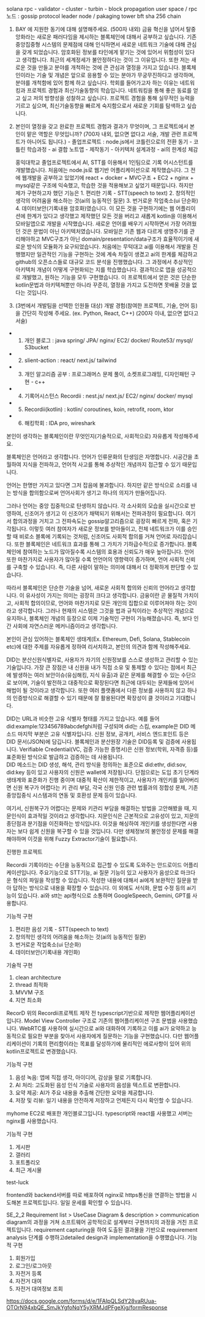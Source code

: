 
solana 
rpc - validator - cluster - turbin - block propagation
user space / rpc 노드 : gossip protocol
leader node / pakaging 
tower bft
sha 256 chain

1. BAY 에 지원한 동기에 대해 설명해주세요. (500자 내외)
			금융 혁신을 넘어서 탈중앙화라는 새로운 패러다임을 제시하는 블록체인에 대해서 공부하고 싶습니다. 기존 중앙집중형 시스템의 문제점에 대해 인식하면서 새로운 네트워크 기술에 대해 관심을 갖게 되었습니다. 암호화된 정보를 타인에게 맡기는 것에 있어서 위험성이 있다고 생각합니다. 최근의 세계정세가 불안정하다는 것이 그 이유입니다.
			또한 저는 새로운 것을 만들고 분야를 개척하는 것에 큰 관심과 열정을 가지고 있습니다. 블록체인이라는 기술 및 개념은 앞으로 응용할 수 있는 분야가 무궁무진하다고 생각하며, 분야를 개척함에 있어 함께 하고 싶습니다. 
			학회를 들어가고자 하는 이유는 네트워킹과 프로젝트 경험과 최신기술동향의 학습입니다. 네트워킹을 통해 좋은 동료를 얻고 싶고 저의 방향성을 성찰하고 싶습니다. 프로젝트 경험을 통해 실무적인 능력을 기르고 싶으며, 최신기술동향을 빠르게 숙지함으로서 새로운 기회를 탐색하고 싶습니다.
	

2. 본인이 열정을 갖고 완료한 프로젝트 경험과 결과가 무엇이며, 그 프로젝트에서 본인이 맡은 역할은 무엇입니까? (700자 내외, 없으면 없다고 서술, 개발 관련 프로젝트가 아니어도 됩니다.)
		- 졸업프로젝트 : node.js에서 코틀린으로의 전환 동기
		- 코틀린 학습과정
		- ai 결합 노트앱
		- 제작동기
		- 아키텍처 설계과정
		- ai의 한계성 체감

	 홍익대학교 졸업프로젝트에서 AI, STT를 이용해서 1인팀으로 기록 어시스턴트를 개발했습니다. 처음에는 node.js로 웹기반 어플리케이션으로 제작했습니다. 그 전에 웹개발을 공부하고 있었기에 react + docker + MVC구조 + EC2 + nginx + mysql같은 구조에 익숙했고, 학습한 것을 적용해보고 싶었기 때문입니다. 
	 하지만 제가 구현하고자 했던 기능은 1. 편리한 기록 - STT(speech to text) 2. 창의적인 생각의 어려움을 해소하는 것(ai의 능동적인 질문) 3. 번거로운 작업축소(ui 단순화) 4. 데이터보안(기록내용 암호화)였습니다. 이 모든 것을 구현하기에는 웹 어플리이션에 한계가 있다고 생각했고 제작했던 모든 것을 버리고 새롭게 kotlin을 이용해서 모바일앱으로 개발을 시작했습니다.
	 새로운 언어를 배우기 시작하면서 가장 어려웠던 것은 문법이 아닌 아키텍처였습니다. 모바일은 기존 웹과 다르게 생명주기를 관리해야하고 MVC구조가 아닌 domain/presentation/data구조가 효율적이기에 새로운 방식의 모듈화가 요구되었습니다. 
	 처음에는 무턱대고 ai를 이용해서 개발을 진행했지만 일관적인 기능을 구현하는 것에 계속 차질이 생겼고 ai의 한계를 체감하고 github의 오픈소스들로 대규모 코드 분석을 진행했습니다. 그 과정에서 추상적인 아키텍처 개념이 어떻게 구현화되는 지를 학습했습니다.
	 결과적으로 앱을 성공적으로 개발했고, 원하는 기능을 모두 구현했습니다. 이 프로젝트에서 얻은 것은 단순한 kotlin문법과 아키텍쳐뿐만 아니라 꾸준히, 열정을 가지고 도전하면 못배울 것을 없다는 것입니다.
	 


3. (3번에서 개발팀을 선택한 인원들 대상) 개발 경험(참여한 프로젝트, 기술, 언어 등)을 간단히 작성해 주세요. (ex. Python, React, C++) (200자 이내, 없으면 없다고 서술)

- 1. 개인 블로그 : java spring/ JPA/ nginx/ EC2/ docker/ Route53/ mysql/ S3bucket
- 2. slient-action : react/ next.js/ tailwind
- 3. 개인 알고리즘 공부 : 프로그래머스 문제 풀이, 소켓프로그래밍, 디자인패턴 구현 - c++
- 4. 기록어시스턴스 Recordii : nest.js/ next.js/ EC2/ nginx/ docker/ mysql
- 5. Recordii(kotlin) : kotlin/ coroutines, koin, retrofit, room, ktor
- 6. 해킹학회 : IDA pro, wireshark


본인이 생각하는 블록체인이란 무엇인지(기술적으로, 사회적으로) 자유롭게 작성해주세요.

블록체인은 언어라고 생각합니다.
언어가 인류문화의 탄생임은 자명합니다. 시공간을 초월하여 지식을 전파하고, 언어적 사고를 통해 추상적인 개념까지 접근할 수 있기 때문입니다.

언어는 한명만 가지고 있다면 그저 잡음에 불과합니다. 하지만 같은 방식으로 소리를 내는 방식을 합의함으로써 언어사회가 생기고 하나의 의지가 만들어집니다.

그러나 언어는 중앙 집중적으로 탄생하지 않습니다. 각 소사회의 모습을 실시간으로 반영하여, 신조어가 생기고 이 신조어가 채택되기 위해서는 전파과정이 필요합니다. 여기서 합의과정을 거치고 그 전파속도는 gossip알고리즘으로 굉장히 빠르게 전파, 혹은 기각됩니다. 이렇듯 여러 참여자가 새로운 정보를 받아들이고, 전체 네트워크가 이를 승인할 때 비로소 블록에 기록되는 것처럼, 신조어도 사회적 합의를 거쳐 언어로 자리잡습니다.
또한 블록체인은 네트워크 효과를 통해 그 가치가 기하급수적으로 증가합니다. 블록체인에 참여하는 노드가 많아질수록 시스템의 효용과 신뢰도가 매우 높아집니다. 언어 또한 마찬가지로 사용자가 많아질 수록 언언어의 영향력이 증가하며, 언어 사회적 신뢰를 구축할 수 있습니다. 즉, 다른 사람이 말하는 의미에 대해서 더 정확하게 판단할 수 있습니다.

따라서 블록체인은 단순한 기술을 넘어, 새로운 사회적 합의와 신뢰의 언어라고 생각합니다.
이 유사성이 가지는 의미는 굉장히 크다고 생각합니다.
금융이란 곧 물질적 가치이고, 사회적 합의이므로, 언어와 마찬가지로 모든 개인의 집합으로 이루어져야 하는 것이라고 생각합니다. 그러나 현재의 시스템은 그것을 법과 규칙이라는 추상적인 개념으로 유지하나, 블록체인 개념의 등장으로 이제 기술적인 구현이 가능해졌습니다.
즉, 보다 인간 사회에 자연스러운 메커니즘이라고 생각합니다. 



본인이 관심 있어하는 블록체인 생태계(Ex. Ethereum, Defi, Solana, Stablecoin etc)에 대한 주제를 자유롭게 정하여 리서치하고, 본인의 의견과 함께 작성해주세요.


DID는 분산신원식별자로, 사용자가 자기의 신원정보를 스스로 생성하고 관리할 수 있는 기술입니다. 가장 큰 장점은 내 신원을 내가 직접 소유 및 통제할 수 있다는 점에서 최근에 발생하는 여러 보안이슈(유심해킹, 지식 유출)과 같은 문제를 해결할 수 있는 수단으로 보이며, 기술이 발전하고 대중적으로 확장된다면 최근에 대두되는 문제들에 있어서 해법이 될 것이라고 생각합니다. 또한 여러 플랫폼에서 다른 정보를 사용하지 않고 하나의 인증방식으로 해결할 수 있기 때문에 잘 활용된다면 확장성이 클 것이라고 기대합니다.

DID는 URL과 비슷한 고유 식별자 형태를 가지고 있습니다. 예를 들어 did:example:123456789abcdefghi처럼 구성되며 did는 스킴, example은 DID 메소드 마지막 부분은 고유 식별자입니다. 
신원 정보, 공개키, 서비스 엔드포인트 등은 DID 문서(JSON)에 담깁니다. 
블록체인과 분산원장 기술은 DID등록 및 검증에 사용됩니다. 
Verifiable Credential(VC, 검증 가능한 증명서)은 신원 정보(학위, 자격증 등)를 표준화된 방식으로 발급하고 검증하는 데 사용됩니다.  
DID 메소드는 DID 생성, 해석, 관리 방식을 정의하는 표준으로 did:ethr, did:sov, did:key 등이 있고 사용자의 신원은 wallet에 저장됩니다.
단점으로는 도입 초기 단계라 생태계와 표준화가 진행 중이며 대중적 확산이 제한적이고, 사용자가 개인키를 잃어버리면 신원 복구가 어렵다는 키 관리 부담, 각국 신원 인증 관련 법률과의 정합성 문제, 기존 중앙집중식 시스템과의 연동 및 호환성 문제 등이 있습니다.

여기서, 신원복구가 어렵다는 문제와 키관리 부담을 해결하는 방법을 고안해봤을 때, 지문인식이 효과적일 것이라고 생각합니다. 지문인식은 근본적으로 고유성이 있고, 지문의 종단점과 분기점을 이진화하는 방식입니다. 이것을 해싱하여 개인키를 생성한다면 사용자는 보다 쉽게 신원을 복구할 수 있을 것입니다.
다만 생체정보의 불안정성 문제를 해결해야하며 이것을 위해 Fuzzy Extractor기술이 필요합니다.


진행한 프로젝트

Recordii
기록이라는 수단을 능동적으로 접근할 수 있도록 도와주는 안드로이드 어플리케이션입니다. 주요기능으로 STT기능, ai 질문 기능이 있고 사용자가 음성으로 마크다운 형식의 파일을 작성할 수 있습니다. 작성한 내용에 대해서 ai에게 보완적인 질문을 받아 답하는 방식으로 내용을 확장할 수 있습니다. 이 외에도 서식화, 문법 수정 등의 ai기능이 있습니다. ai와 stt는 api형식으로 소통하며 GoogleSpeech, Gemini, GPT를 사용합니다. 

기능적 구현
1. 편리한 음성 기록 - STT(speech to text) 
2. 창의적인 생각의 어려움을 해소하는 것(ai의 능동적인 질문) 
3. 번거로운 작업축소(ui 단순화) 
4. 데이터보안(기록내용 개인화)

기술적 구현
1. clean architecture
2. thread 최적화
3. MVVM 구조
4. 지연 최소화

RecorD
위의 Recordii프로젝트 제작 전 typescript기반으로 제작한 웹어플리케이션입니다.
Model View Controller 구조로 기존의 웹어플리케이션 구조 문법을 사용했습니다.
WebRTC를 사용하여 실시간으로 ai와 대화하여 기록하고 이를 ai가 요약하고 능동적으로 필요한 부분을 찾아서 사용자에게 질문하는 기능을 구현했습니다. 다만 웹어플리케이션이 기록의 편리함이라는 목표를 달성하기에 물리적인 에로사항이 있어 위의 kotlin프로젝트로 변경했습니다.

기능적 구현
1. 음성 녹음: 앱에 직접 생각, 아이디어, 감상을 말로 기록합니다.
2. AI 처리: 고도화된 음성 인식 기술로 사용자의 음성을 텍스트로 변환합니다.
3. 요약 제공: AI가 주요 내용을 추출해 간단한 요약을 제공합니다.
4. 저장 및 리뷰: 일기 내용을 안전하게 저장하고 언제든지 다시 확인할 수 있습니다.

myhome
EC2로 배포한 개인블로그입니다. typescript와 react를 사용했고 서버는 nginx를 사용했습니다. 

기능적 구현
1. 게시판
2. 갤러리
3. 포트폴리오
4. 최근 게시물

test-luck

frontend와 backend서버를 따로 배포하여 nginx로 https통신을 연결하는 방법을 시도해본 프로젝트입니다. 일일 운세를 확인할 수 있습니다.

SE_2_2
Requirement list > UseCase Diagram & description > communication diagram의 과정을 거쳐 소프트웨어 공학적으로 설계부터 구현까지의 과정을 거친 프로젝트입니다.
requirement capturing을 하여 도출된 결과물을 기반으로 requirement analysis 단계를 수행하고detailed design과 implementation을 수행했습니다.
기능적 구현
1. 회원가입
2. 로그인/로그아웃
3. 자전거 등록
4. 자전거 대여
5. 자전거 대여정보 조회







https://docs.google.com/forms/d/e/1FAIpQLSdY28vaRUua-OTOrN94xbQE_SmJkYgfoNqY5yXRMJdPFgeXjg/formResponse